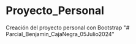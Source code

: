 # Proyecto_Personal
Creación del proyecto personal con Bootstrap
"# Parcial_Benjamin_CajaNegra_05Julio2024" 
